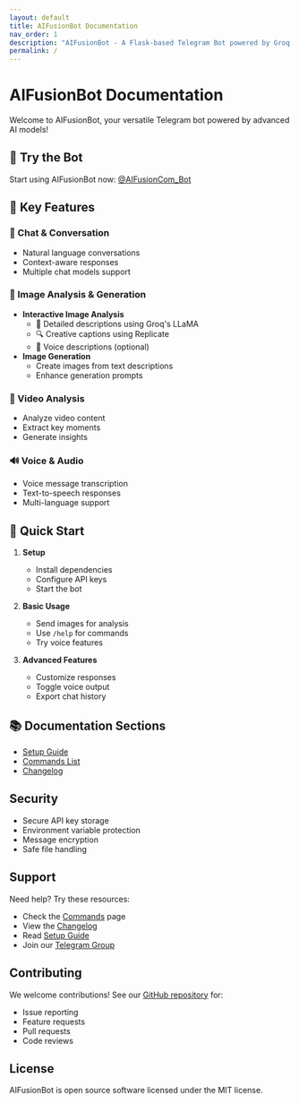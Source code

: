 ```yaml
---
layout: default
title: AIFusionBot Documentation
nav_order: 1
description: "AIFusionBot - A Flask-based Telegram Bot powered by Groq and Together AI"
permalink: /
---
```


# AIFusionBot Documentation

Welcome to AIFusionBot, your versatile Telegram bot powered by advanced AI models!

## 🎯 Try the Bot
Start using AIFusionBot now: [@AIFusionCom_Bot](https://t.me/AIFusionCom_Bot)

## 🌟 Key Features

### 🤖 Chat & Conversation
- Natural language conversations
- Context-aware responses
- Multiple chat models support

### 📸 Image Analysis & Generation
- **Interactive Image Analysis**
  - 📝 Detailed descriptions using Groq's LLaMA
  - 🔍 Creative captions using Replicate
  - 🎨 Voice descriptions (optional)
- **Image Generation**
  - Create images from text descriptions
  - Enhance generation prompts

### 🎥 Video Analysis
- Analyze video content
- Extract key moments
- Generate insights

### 🔊 Voice & Audio
- Voice message transcription
- Text-to-speech responses
- Multi-language support

## 🚀 Quick Start

1. **Setup**
   - Install dependencies
   - Configure API keys
   - Start the bot

2. **Basic Usage**
   - Send images for analysis
   - Use `/help` for commands
   - Try voice features

3. **Advanced Features**
   - Customize responses
   - Toggle voice output
   - Export chat history

## 📚 Documentation Sections

- [Setup Guide](setup.md)
- [Commands List](commands.md)
- [Changelog](changelog.md)

## Security

- Secure API key storage
- Environment variable protection
- Message encryption
- Safe file handling

## Support

Need help? Try these resources:
- Check the [Commands](./commands) page
- View the [Changelog](./changelog)
- Read [Setup Guide](./setup)
- Join our [Telegram Group](https://t.me/aifusionbot_support)

## Contributing

We welcome contributions! See our [GitHub repository](https://github.com/yourusername/AIFusionBot) for:
- Issue reporting
- Feature requests
- Pull requests
- Code reviews

## License

AIFusionBot is open source software licensed under the MIT license.

